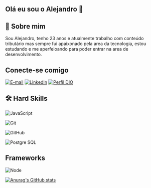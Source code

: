 ## Olá eu sou o Alejandro 👋

## 🚀 Sobre mim

Sou Alejandro, tenho 23 anos e atualmente trabalho com conteúdo tributário mas sempre fui apaixonado pela area da tecnologia, estou estudando e me aperfeioando para poder entrar na area de desenvolvimento. 

## Conecte-se comigo
[![E-mail](https://img.shields.io/badge/-Email-000?style=for-the-badge&logo=microsoft-outlook&logoColor=007BFF)](alejandrogomes23@hotmail.com)
[![LinkedIn](https://img.shields.io/badge/LinkedIn-111?style=for-the-badge&logo=linkedin&logoColor=0E76A8)](https://www.linkedin.com/in/alejandro-gomes)
[![Perfil DIO]([https://img.shields.io/badge/-Meu%20Perfil%20na%20DIO-30A3DC?style=for-the-badge)](https:https://web.dio.me/users/alejandrogomes23?tab=achievements](https://web.dio.me/users/alejandrogomes23/?tab=projects&page=1))

## 🛠 Hard Skills
![JavaScript](https://img.shields.io/badge/JavaScript-000?style=for-the-badge&logo=javascript)

![Git](https://img.shields.io/badge/git-%23000.svg?style=for-the-badge&logo=git)

![GitHub](https://img.shields.io/badge/github-%23121011.svg?style=for-the-badge&logo=github&logoColor=white)

![Postgre SQL](https://img.shields.io/badge/Postgre%20SQL-4fc3f7?style=for-the-badge&logo=postgresql&logoColor=white)

## Frameworks
![Node](https://img.shields.io/badge/Node-111?style=for-the-badge&logo=node.js&logoColor)


[![Anurag's GitHub stats](https://github-readme-stats.vercel.app/api?username=AlejandroTurtle)](https://github.com/AlejandroTurtle/github-readme-stats)
